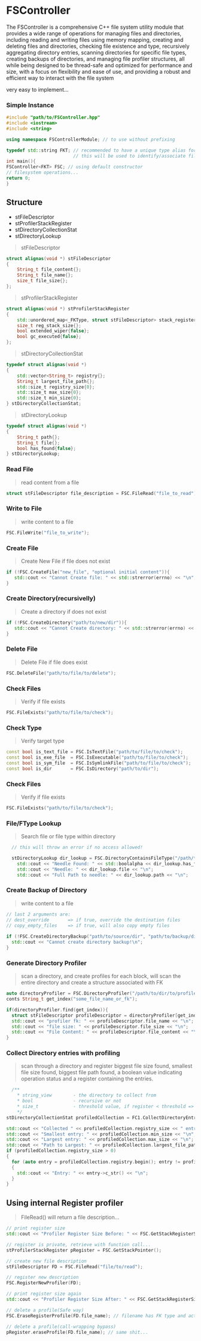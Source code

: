 # FSController

The FSController is a comprehensive C++ file system utility module that provides a wide range of operations for managing files and directories, including reading and writing files using memory mapping, creating and deleting files and directories, checking file existence and type, recursively aggregating directory entries, scanning directories for specific file types, creating backups of directories, and managing file profiler structures, all while being designed to be thread-safe and optimized for performance and size, with a focus on flexibility and ease of use, and providing a robust and efficient way to interact with the file system

very easy to implement...

### Simple Instance
```cpp
#include "path/to/FSController.hpp"
#include <iostream>
#include <string>

using namespace FSControllerModule; // to use without prefixing

typedef std::string FKT; // recommended to have a unique type alias for the FK,
                         // this will be used to identify/associate files within map
int main(){
FSController<FKT> FSC; // using default constructor
// filesystem operations...
return 0;
}
```

## Structure

* stFileDescriptor
* stProfilerStackRegister
* stDirectoryCollectionStat
* stDirectoryLookup

> stFileDescriptor
```cpp
struct alignas(void *) stFileDescriptor
{
	String_t file_content{};
	String_t file_name{};    
	size_t file_size{};     
};
```

> stProfilerStackRegister
```cpp
struct alignas(void *) stProfilerStackRegister
{
	std::unordered_map<_FKType, struct stFileDescriptor> stack_register{};
	size_t reg_stack_size{};                                              
	bool extended_wiper{false}; 
	bool gc_executed{false};
};
```


> stDirectoryCollectionStat
```cpp
typedef struct alignas(void *)
{
	std::vector<String_t> registry{};
	String_t largest_file_path{};
	std::size_t registry_size{0};
	std::size_t max_size{0};
	std::size_t min_size{0};
} stDirectoryCollectionStat;
```

> stDirectoryLookup
```cpp
typedef struct alignas(void *)
{
	String_t path{};
	String_t file{};
	bool has_found{false};
} stDirectoryLookup;
```

### Read File
> read content from a file
```cpp
struct stFileDescriptor file_description = FSC.FileRead("file_to_read"); // see "structure" section...
```

### Write to File
> write content to a file
```cpp
FSC.FileWrite("file_to_write");
```

### Create File
> Create New File if file does not exist
```cpp
if (!FSC.CreateFile("new_file", "optional initial content")){
   std::cout << "Cannot Create file: " << std::strerror(errno) << "\n";
}
```

### Create Directory(recursivelly)
> Create a directory if does not exist
```cpp
if (!FSC.CreateDirectory("path/to/new/dir")){
   std::cout << "Cannot Create directory: " << std::strerror(errno) << "\n";
}
```

### Delete File
> Delete File if file does exist
```cpp
FSC.DeleteFile("path/to/file/to/delete");
```

### Check Files
> Verify if file exists
```cpp
FSC.FileExists("path/to/file/to/check");
```

### Check Type
> Verify target type
```cpp
const bool is_text_file = FSC.IsTextFile("path/to/file/to/check");
const bool is_exe_file  = FSC.IsExecutable("path/to/file/to/check");
const bool is_sym_file  = FSC.IsSymlinkFile("path/to/file/to/check");
const bool is_dir       = FSC.IsDirectory("path/to/dir");
```

### Check Files
> Verify if file exists
```cpp
FSC.FileExists("path/to/file/to/check");
```


### File/FType Lookup
> Search file or file type within directory
```cpp
  // this will throw an error if no access allowed!

  stDirectoryLookup dir_lookup = FSC.DirectoryContainsFileType("/path/to/search/dir", "something_to_search");
	std::cout << "Needle Found: " << std::boolalpha << dir_lookup.has_found << "\n";
	std::cout << "Needle: " << dir_lookup.file << "\n";
	std::cout << "Full Path to needle: " << dir_lookup.path << "\n";
```


### Create Backup of Directory
> write content to a file
```cpp
// last 2 arguments are:
// dest_override       => if true, override the destination files
// copy_empty_files    => if true, will also copy empty files
 
if (!FSC.CreateDirectoryBackup("path/to/source/dir", "path/to/backup/dir", true, true)){
  std::cout << "Cannot create directory backup!\n";
}
```

### Generate Directory Profiler
> scan a directory, and create profiles for each block, will scan the entire directory and create a structure associated with FK
```cpp
auto directoryProfiler = FSC.DirectoryProfiler("/path/to/dir/to/profile"); // map<FKT, stFileDescriptor>
conts String_t get_index("some_file_name_or_fk");

if(directoryProfiler.find(get_index)){
  struct stFileDescriptor profileDescriptor = directoryProfiler[get_index]; // or .at()
  std::cout << "profiler fk: " << profileDescriptor.file_name << "\n";
  std::cout << "file size: " << profileDescriptor.file_size << "\n";
  std::cout << "File Content: " << profileDescriptor.file_content << "\n";
}
```


### Collect Directory entries with profiling
> scan through a directory and register biggest file size found, smallest file size found, biggest file path found, a boolean value indicating operation status and a register containing the entries.
```cpp
  /**
    * string_view        - the directory to collect from
    * bool               - recursive or not
    * size_t             - threshold value, if register < threshold => register = clear
    */
stDirectoryCollectionStat profiledCollection = FC1.CollectDirectoryEntriesWithProfiling("path/to/directory", true, 1);

std::cout << "Collected " << profiledCollection.registry_size << " entries...\n";
std::cout << "Smallest entry: " << profiledCollection.min_size << "\n";
std::cout << "Largest entry: " << profiledCollection.max_size << "\n";
std::cout << "Path to Largest: " << profiledCollection.largest_file_path << "\n";
if (profiledCollection.registry_size > 0)
{
  for (auto entry = profiledCollection.registry.begin(); entry != profiledCollection.registry.end(); entry++)
  {
    std::cout << "Entry: " << entry->c_str() << "\n";
  }
}
```

## Using internal Register profiler

> FileRead() will return a file description...
```cpp
// print register size 
std::cout << "Profiler Register Size Before: " << FSC.GetStackRegisterSize() << "\n"; // 0

// register is private, retrieve with function call...
stProfilerStackRegister pRegister = FSC.GetStackPointer();

// create new file description 
stFileDescriptor FD = FSC.FileRead("file/to/read");

// register new description
FSC.RegisterNewProfiler(FD);

// print register size again
std::cout << "Profiler Register Size After: " << FSC.GetStackRegisterSize() << "\n"; // 1

// delete a profile(Safe way)
FSC.EraseRegisterProfile(FD.file_name); // filename has FK type and acts as the FK aka foreign-key

// delete a profile(call-wrapping bypass)
pRegister.eraseProfile(FD.file_name); // same shit...

```

